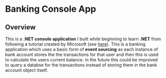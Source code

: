 # Banking Console App

## Overview

This is a **.NET console application** I built while beginning to learn **.NET** from following a tutorial created by Microsoft (see [here](https://learn.microsoft.com/en-us/dotnet/csharp/fundamentals/tutorials/classes)). This is a banking application which uses a basic form of **event sourcing** as each instance of bank account stores the the transactions for that user and then this is used to calculate the users current balance. in the future this could be improved to query a databse for the transactions instead of storing them in the bank account object itself.
